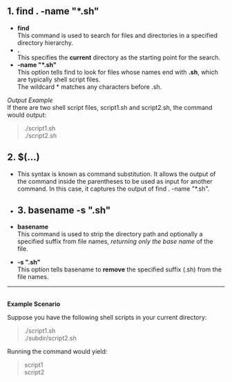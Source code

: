 ## 1. find . -name "*.sh"

* **find** <br>This command is used to search for files and directories in a specified directory hierarchy.
* **.** <br>This specifies the **current** directory as the starting point for the search.
* **-name "*.sh"** <br>This option tells find to look for files whose names end with **.sh**, which are typically shell script files.
  <br>The wildcard * matches any characters before .sh.

*Output Example* <br>If there are two shell script files, script1.sh and script2.sh, the command would output:
  > ./script1.sh <br>
./script2.sh

## 2. $(...)

* This syntax is known as command substitution. It allows the output of the command inside the parentheses to be used as input for another command. In this case, it captures the output of find . -name "*.sh".

* ## 3. basename -s ".sh"

* **basename** <br>This command is used to strip the directory path and optionally a specified suffix from file names, *returning only the base name* of the file.
* **-s ".sh"** <br>This option tells basename to **remove** the specified suffix (.sh) from the file names.

***********************
<br>**Example Scenario**

Suppose you have the following shell scripts in your current directory:
>./script1.sh<br>
./subdir/script2.sh

Running the command would yield:
>script1<br>
script2
